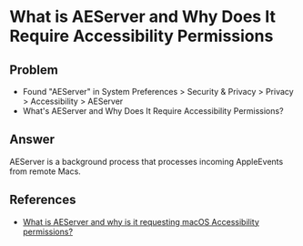 # What is AEServer and Why Does It Require Accessibility Permissions

## Problem
* Found "AEServer" in System Preferences > Security & Privacy > Privacy > Accessibility > AEServer
* What's AEServer and Why Does It Require Accessibility Permissions?

## Answer
AEServer is a background process that processes incoming AppleEvents from remote Macs.

## References
* [What is AEServer and why is it requesting macOS Accessibility permissions?](https://apple.stackexchange.com/questions/403109/what-is-aeserver-and-why-is-it-requesting-macos-accessibility-permissions)
